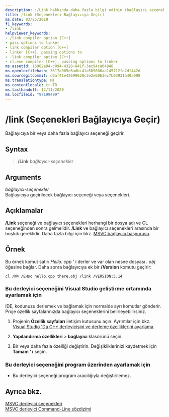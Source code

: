 ```yaml
---
description: :/Link hakkında daha fazla bilgi edinin (bağlayıcı seçeneklerini bağlayıcıya geçirin)
title: /link (Seçenekleri Bağlayıcıya Geçir)
ms.date: 03/25/2019
f1_keywords:
- /link
helpviewer_keywords:
- /link compiler option [C++]
- pass options to linker
- link compiler option [C++]
- linker [C++], passing options to
- -link compiler option [C++]
- cl.exe compiler [C++], passing options to linker
ms.assetid: 16902a94-c094-4328-841f-3ac94ca04848
ms.openlocfilehash: 3617a005e6adbc41a589606aa145712fa2df442d
ms.sourcegitcommit: d6af41e42699628c3e2e6063ec7b03931a49a098
ms.translationtype: MT
ms.contentlocale: tr-TR
ms.lasthandoff: 12/11/2020
ms.locfileid: "97199499"
---
```

# <a name="link-pass-options-to-linker"></a>/link (Seçenekleri Bağlayıcıya Geçir)

Bağlayıcıya bir veya daha fazla bağlayıcı seçeneği geçirir.

## <a name="syntax"></a>Syntax

> **/Link** *bağlayıcı-seçenekler*

## <a name="arguments"></a>Arguments

*bağlayıcı-seçenekler*<br/>
Bağlayıcıya geçirilecek bağlayıcı seçeneği veya seçenekleri.

## <a name="remarks"></a>Açıklamalar

**/Link** seçeneği ve bağlayıcı seçenekleri herhangi bir dosya adı ve CL seçeneğinden sonra gelmelidir. **/Link** ve bağlayıcı seçenekleri arasında bir boşluk gereklidir. Daha fazla bilgi için bkz. [MSVC bağlayıcı başvurusu](linking.md).

## <a name="example"></a>Örnek

Bu örnek komut satırı *Hello. cpp* ' i derler ve var olan nesne dosyası *. obj* öğesine bağlar. Daha sonra bağlayıcıya ek bir **/Version** komutu geçirir:

`cl /W4 /EHsc hello.cpp there.obj /link /VERSION:3.14`

### <a name="to-set-this-compiler-option-in-the-visual-studio-development-environment"></a>Bu derleyici seçeneğini Visual Studio geliştirme ortamında ayarlamak için

IDE, kodunuzu derlemek ve bağlamak için normalde ayrı komutlar gönderir. Proje özellik sayfalarınızda bağlayıcı seçeneklerini belirleyebilirsiniz.

1. Projenin **Özellik sayfaları** iletişim kutusunu açın. Ayrıntılar için bkz. [Visual Studio 'Da C++ derleyicisini ve derleme özelliklerini ayarlama](../working-with-project-properties.md).

1. **Yapılandırma özellikleri**  >  **bağlayıcı** klasörünü seçin.

1. Bir veya daha fazla özelliği değiştirin. Değişikliklerinizi kaydetmek için **Tamam ' ı** seçin.

### <a name="to-set-this-compiler-option-programmatically"></a>Bu derleyici seçeneğini program üzerinden ayarlamak için

- Bu derleyici seçeneği program aracılığıyla değiştirilemez.

## <a name="see-also"></a>Ayrıca bkz.

[MSVC derleyici seçenekleri](compiler-options.md)<br/>
[MSVC derleyici Command-Line sözdizimi](compiler-command-line-syntax.md)
